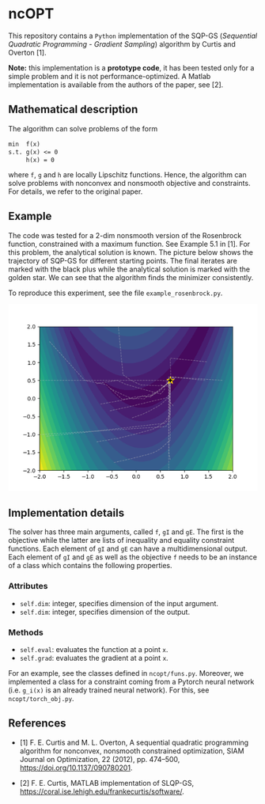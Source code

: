 # ncOPT
This repository contains a `Python` implementation of the SQP-GS (*Sequential Quadratic Programming - Gradient Sampling*) algorithm by Curtis and Overton [1]. 

**Note:** this implementation is a **prototype code**, it has been tested only for a simple problem and it is not performance-optimized. A Matlab implementation is available from the authors of the paper, see [2].

## Mathematical description

The algorithm can solve problems of the form

    min  f(x)
    s.t. g(x) <= 0
         h(x) = 0

where `f`, `g` and `h` are locally Lipschitz functions. Hence, the algorithm can solve problems with nonconvex and nonsmooth objective and constraints. For details, we refer to the original paper.

## Example

The code was tested for a 2-dim nonsmooth version of the Rosenbrock function, constrained with a maximum function. See Example 5.1 in [1]. For this problem, the analytical solution is known. The picture below shows the trajectory of SQP-GS for different starting points. The final iterates are marked with the black plus while the analytical solution is marked with the golden star. We can see that the algorithm finds the minimizer consistently.

To reproduce this experiment, see the file `example_rosenbrock.py`.

![SQP-GS trajectories for a 2-dim example](rosenbrock.png "SQP-GS trajectories for a 2-dim example")


## Implementation details

The solver has three main arguments, called `f`, `gI` and `gE`. The first is the objective while the latter are lists of inequality and equality constraint functions. Each element of `gI` and `gE` can have a multidimensional output. Each element of `gI` and `gE` as well as the objective `f` needs to be an instance of a class which contains the following properties.

### Attributes

* `self.dim`: integer, specifies dimension of the input argument.
* `self.dim`: integer, specifies dimension of the output.

### Methods

* `self.eval`: evaluates the function at a point `x`.
* `self.grad`: evaluates the gradient at a point `x`.

For an example, see the classes defined in `ncopt/funs.py`. 
Moreover, we implemented a class for a constraint coming from a Pytorch neural network (i.e. `g_i(x)` is an already trained neural network). For this, see `ncopt/torch_obj.py`.



## References
* [1] F. E. Curtis and M. L. Overton, A sequential quadratic programming algorithm for nonconvex, nonsmooth constrained optimization, SIAM Journal on Optimization, 22 (2012), pp. 474–500, https://doi.org/10.1137/090780201.

* [2] F. E. Curtis, MATLAB implementation of SLQP-GS, https://coral.ise.lehigh.edu/frankecurtis/software/.
